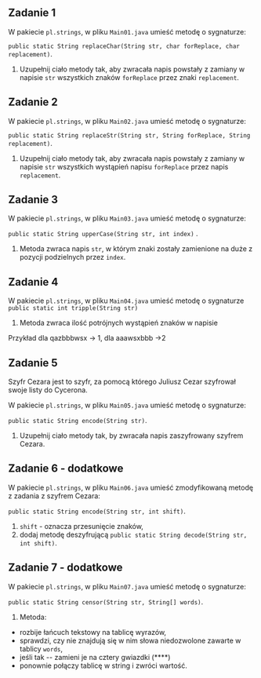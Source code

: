 ## Zadanie 1

W pakiecie `pl.strings`, w pliku `Main01.java` umieść metodę o sygnaturze:
 
 `public static String replaceChar(String str, char forReplace, char replacement)`.

1. Uzupełnij ciało metody tak, aby zwracała napis powstały z zamiany w napisie `str`
 wszystkich znaków `forReplace` przez znaki `replacement`.


## Zadanie 2

W pakiecie `pl.strings`, w pliku `Main02.java` umieść metodę o sygnaturze:
 
 `public static String replaceStr(String str, String forReplace, String replacement)`.

1. Uzupełnij ciało metody tak, aby zwracała napis powstały z zamiany w napisie `str`
 wszystkich wystąpień napisu `forReplace` przez napis `replacement`.


## Zadanie 3

W pakiecie `pl.strings`, w pliku `Main03.java` umieść metodę o sygnaturze:
 
 `public static String upperCase(String str, int index)` .

1. Metoda zwraca napis `str`, w którym znaki zostały zamienione na duże z pozycji podzielnych przez `index`.


## Zadanie 4

W pakiecie `pl.strings`, w pliku `Main04.java` umieść  metodę  o sygnaturze `public static int tripple(String str)` 
1. Metoda zwraca ilość potrójnych wystąpień znaków w napisie

Przykład dla qazbbbwsx -> 1, dla aaawsxbbb ->2


## Zadanie 5

Szyfr Cezara jest to szyfr, za pomocą którego Juliusz Cezar szyfrował swoje listy do Cycerona.

W pakiecie `pl.strings`, w pliku `Main05.java` umieść metodę o sygnaturze:
 
 `public static String encode(String str)`.
 
1. Uzupełnij ciało metody tak, by zwracała napis zaszyfrowany szyfrem Cezara.



## Zadanie 6 - dodatkowe

W pakiecie `pl.strings`, w pliku `Main06.java` 
umieść zmodyfikowaną metodę z zadania z szyfrem Cezara:

 `public static String encode(String str, int shift)`.
 
1. `shift` - oznacza przesunięcie znaków,
2. dodaj metodę deszyfrującą `public static String decode(String str, int shift)`.


## Zadanie 7 - dodatkowe

W pakiecie `pl.strings`, w pliku `Main07.java` umieść metodę o sygnaturze:
 
 `public static String censor(String str, String[] words)`.

1. Metoda:

* rozbije łańcuch tekstowy na tablicę wyrazów,
* sprawdzi, czy nie znajdują się w nim słowa niedozwolone zawarte w tablicy `words`,
* jeśli tak -- zamieni je na cztery gwiazdki (****)
* ponownie połączy tablicę w string i zwróci wartość.

